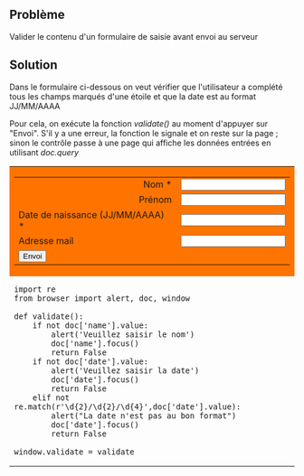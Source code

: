 Problème
--------

Valider le contenu d'un formulaire de saisie avant envoi au serveur


Solution
--------



Dans le formulaire ci-dessous on veut vérifier que l'utilisateur a complété tous les champs marqués d'une étoile et que la date est au format JJ/MM/AAAA

Pour cela, on exécute la fonction _validate()_ au moment d'appuyer sur "Envoi". S'il y a une erreur, la fonction le signale et on reste sur la page ; sinon le contrôle passe à une page qui affiche les données entrées en utilisant _doc.query_

<table width="100%">

<tr>
<td style="background-color:#FF7400;text-align:center;">
<form action="cookbook/echo.html" id="myform">

<table cellpadding=5>
<tr>
<td align="right">Nom *</td>
<td><INPUT id="name" name="name"></td>
</tr>
<tr>
<td align="right">Prénom</td>
<td><INPUT id="firstname" name="firstname"></td>
</tr>
<tr>
<td>Date de naissance (JJ/MM/AAAA) * </td>
<td><INPUT id="date" name="date"></td>
</tr>
<tr>
<td>Adresse mail</td>
<td><INPUT id="mail" name="mail"></td>
</tr>
<tr>
<td colspan=2><INPUT type="submit" value="Envoi" onclick="return validate()"></td>
</tr>
</table>

</form>
</td>
</tr>

<tr>
<td style="width:40%;padding-right:10px;" id="py_source">

    import re
    from browser import alert, doc, window
    
    def validate():
        if not doc['name'].value:
            alert('Veuillez saisir le nom')
            doc['name'].focus()
            return False
        if not doc['date'].value:
            alert('Veuillez saisir la date')
            doc['date'].focus()
            return False
        elif not re.match(r'\d{2}/\d{2}/\d{4}',doc['date'].value):
            alert("La date n'est pas au bon format")
            doc['date'].focus()
            return False
            
    window.validate = validate
</td>

</tr>
</table>

<script type="text/python3">
src = doc['py_source'].text
exec(src)
</script>
